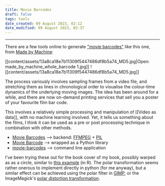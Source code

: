 ```yaml
---
title: Movie Barcodes
draft: false
tags: tools
date_created: 09 August 2023, 02:12
date_modified: 09 August 2023, 02:37
---
```

---

There are a few tools online to generate ["movie barcodes"](https://thefilmstage.com/movie-barcode-an-entire-feature-film-in-one-image/) like this one, from [Made by Machine](https://movingpixel.net/project/mbm/):

[[content/assets/13a8ca18e7b11309f5447486df8b5a74_MD5.jpg|Open: made_by_machine_whole_barcode 1.jpg]]
![[content/assets/13a8ca18e7b11309f5447486df8b5a74_MD5.jpg]]


The process variously involves sampling frames from a video file, and stretching them as lines in chronological order to visualise the colour-time dynamics of the underlying moving images. The idea has been around for a while, and there are now on-demand printing services that sell you a poster of your favourite film bar code.

This involves a relatively simple processing and manipulation of [[Video as data]], with no machine learning involved. Yet, it tells us something about the films, I think it can be used as a pre or post processing technique in combination with other methods.

- [Movie Barcodes](https://timbennett.github.io/movie-barcodes/) --> backend: [FFMPEG](https://www.ffmpeg.org/) + [PIL](https://en.wikipedia.org/wiki/Python_Imaging_Library)
- [Movie Barcode](https://github.com/MarcBresson/movie-barcode/tree/main) --> wrapped as a Python library
- [movie-barcodes](https://github.com/andrewdcampbell/movie-barcodes) --> command line application

I've been trying these out for the book cover of my book, possibly warped as as a circle, similar to [this example](https://rlang.io/create-a-radial-movie-tv-barcode-using-polar-coordinates/) (in R). The polar transformation seems rather onerous to implement directly in python (for me anyway), but a similar effect can be achieved using the polar filter in [GIMP](https://www.gimp.org/), or the ImageMagick's [polar distortion transformation](https://imagemagick.org/Usage/distorts/#polar).
